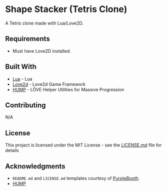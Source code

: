 # Shape Stacker (Tetris Clone)

A Tetris clone made with Lua/Love2D.

## Requirements

* Must have Love2D installed.

## Built With

* [Lua](https://www.lua.org/) - Lua
* [Love2d](https://love2d.org/) - Love2d Game Framework
* [HUMP](https://github.com/vrld/hump) - LÖVE Helper Utilities for Massive Progression

## Contributing

N/A

## License

This project is licensed under the MIT License - see the [LICENSE.md](LICENSE.md) file for details

## Acknowledgments

* `README.md` and `LICENSE.md` templates courtesy of [PurpleBooth](https://gist.github.com/PurpleBooth).
* [HUMP](https://github.com/vrld/hump)